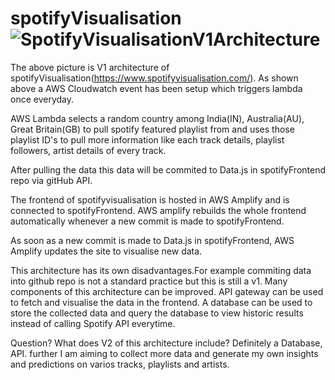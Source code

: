 # spotifyVisualisation![SpotifyVisualisationV1Architecture](https://user-images.githubusercontent.com/36952071/188436855-b6591f43-7611-44f2-8425-565fdf41d87c.png)
The above picture is V1 architecture of spotifyVisualisation(https://www.spotifyvisualisation.com/). 
As shown above a AWS Cloudwatch event has been setup which triggers lambda once everyday.

AWS Lambda selects a random country among India(IN), Australia(AU), Great Britain(GB) to pull spotify featured playlist from and uses those playlist ID's to pull more information like each track details, playlist followers, artist details of every track.

After pulling the data this data will be commited to Data.js in spotifyFrontend repo via gitHub API.

The frontend of spotifyvisualisation is hosted in AWS Amplify and is connected to spotifyFrontend. AWS amplify rebuilds the whole frontend automatically whenever a new commit is made to spotifyFrontend.

As soon as a new commit is made to Data.js in spotifyFrontend, AWS Amplify updates the site to visualise new data.


This architecture has its own disadvantages.For example commiting data into github repo is not a standard practice but this is still a v1. Many components of this architecture can be improved. API gateway can be used to fetch and visualise the data in the frontend. A database can be used to store the collected data and query the database to view historic results instead of calling Spotify API everytime.

Question? What does V2 of this architecture include?
Definitely a Database, API. further I am aiming to collect more data and generate my own insights and predictions on varios tracks, playlists and artists.


